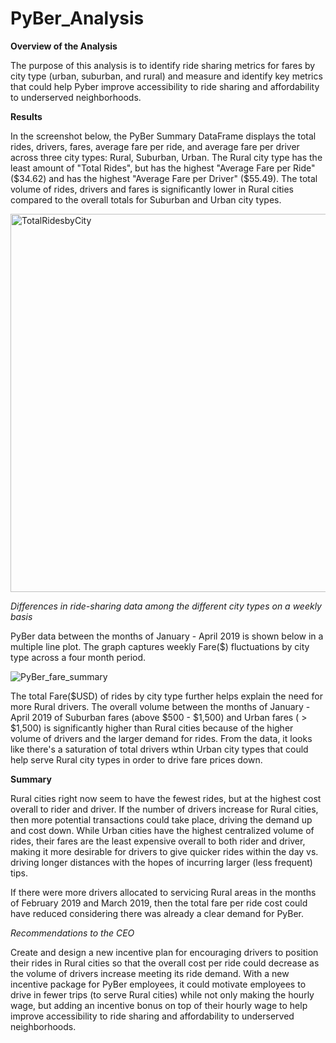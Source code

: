 # PyBer_Analysis

**Overview of the Analysis**

The purpose of this analysis is to identify ride sharing metrics for fares by city type (urban, suburban, and rural) and measure and identify key metrics that could help Pyber improve accessibility to ride sharing and affordability to underserved neighborhoods.  

**Results**

In the screenshot below, the PyBer Summary DataFrame displays the total rides, drivers, fares, average fare per ride, and average fare per driver across three city types: Rural, Suburban, Urban. The Rural city type has the least amount of "Total Rides", but has the highest "Average Fare per Ride" ($34.62) and has the highest "Average Fare per Driver" ($55.49). The total volume of rides, drivers and fares is significantly lower in Rural cities compared to the overall totals for Suburban and Urban city types. 

<img width="605" alt="TotalRidesbyCity" src="https://user-images.githubusercontent.com/106992995/180714047-32ba03c9-93af-476c-97d6-5da813da3e23.png">


*Differences in ride-sharing data among the different city types on a weekly basis* 

PyBer data between the months of January - April 2019 is shown below in a multiple line plot. The graph captures weekly Fare($) fluctuations by city type across a four month period. 

![PyBer_fare_summary](https://user-images.githubusercontent.com/106992995/180719104-ae9e58af-0aa5-4a6b-a0ff-7dd44f6c9125.png)

The total Fare($USD) of rides by city type further helps explain the need for more Rural drivers. The overall volume between the months of January - April 2019 of Suburban fares (above $500 - $1,500) and Urban fares ( > $1,500) is significantly higher than Rural cities because of the higher volume of drivers and the larger demand for rides. From the data, it looks like there's a saturation of total drivers wthin Urban city types that could help serve Rural city types in order to drive fare prices down. 



**Summary**

Rural cities right now seem to have the fewest rides, but at the highest cost overall to rider and driver. If the number of drivers increase for Rural cities, then more potential transactions could take place, driving the demand up and cost down. While Urban cities have the highest centralized volume of rides, their fares are the least expensive overall to both rider and driver, making it more desirable for drivers to give quicker rides within the day vs. driving longer distances with the hopes of incurring larger (less frequent) tips. 

If there were more drivers allocated to servicing Rural areas in the months of February 2019 and March 2019, then the total fare per ride cost could have reduced considering there was already a clear demand for PyBer. 

 *Recommendations to the CEO*
 
Create and design a new incentive plan for encouraging drivers to position their rides in Rural cities so that the overall cost per ride could decrease as the volume of drivers increase meeting its ride demand. With a new incentive package for PyBer employees, it could motivate employees to drive in fewer trips (to serve Rural cities) while not only making the hourly wage, but adding an incentive bonus on top of their hourly wage to help improve accessibility to ride sharing and affordability to underserved neighborhoods.
